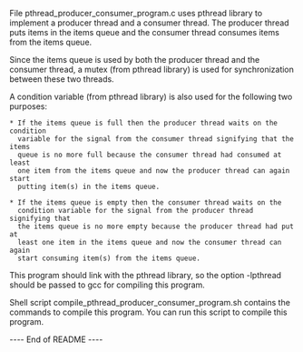 
File pthread_producer_consumer_program.c uses pthread library to implement a
producer thread and a consumer thread. The producer thread puts items in the
items queue and the consumer thread consumes items from the items queue.

Since the items queue is used by both the producer thread and the consumer
thread, a mutex (from pthread library) is used for synchronization between these
two threads.

A condition variable (from pthread library) is also used for the following two
purposes:

    * If the items queue is full then the producer thread waits on the condition
      variable for the signal from the consumer thread signifying that the items
      queue is no more full because the consumer thread had consumed at least
      one item from the items queue and now the producer thread can again start
      putting item(s) in the items queue.

    * If the items queue is empty then the consumer thread waits on the
      condition variable for the signal from the producer thread signifying that
      the items queue is no more empty because the producer thread had put at
      least one item in the items queue and now the consumer thread can again
      start consuming item(s) from the items queue.

This program should link with the pthread library, so the option -lpthread
should be passed to gcc for compiling this program.


Shell script compile_pthread_producer_consumer_program.sh contains the commands
to compile this program. You can run this script to compile this program.

---- End of README ----
